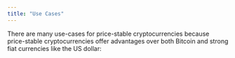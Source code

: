 ```yaml
---
title: "Use Cases"
---
```

There are many use-cases for price-stable cryptocurrencies because price-stable cryptocurrencies offer advantages over both Bitcoin and strong fiat currencies like the US dollar: